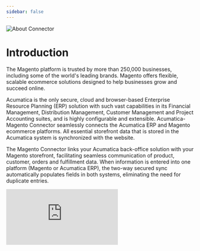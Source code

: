 ```yaml
---
sidebar: false
---
```

![About Connector](/about-product.jpg)


# Introduction

The Magento platform is trusted by more than 250,000 businesses, including some of the world's
leading brands. Magento offers flexible, scalable ecommerce solutions designed to help businesses
grow and succeed online.

Acumatica is the only secure, cloud and browser-based Enterprise Resource Planning (ERP) solution
with such vast capabilities in its Financial Management, Distribution Management, Customer
Management and Project Accounting suites, and is highly configurable and extensible.
Acumatica-Magento Connector seamlessly connects the Acumatica ERP and Magento ecommerce
platforms. All essential storefront data that is stored in the Acumatica system is synchronized with
the website. 

The Magento Connector links your Acumatica back-office solution with your Magento storefront, facilitating seamless communication of product, customer, orders and fulfillment data. When information is entered into one platform (Magento or Acumatica ERP), the two-way secured sync automatically populates fields in both systems, eliminating the need for duplicate entries.

<div class="video-block">
<iframe max-width=100% height=auto src="https://www.youtube.com/embed/bZqToilYD-g" frameborder="0" allow="autoplay; encrypted-media" allowfullscreen></iframe>
</div>